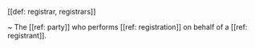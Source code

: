 [[def: registrar, registrars]]

~ The [[ref: party]] who performs [[ref: registration]] on behalf of a [[ref: registrant]].
